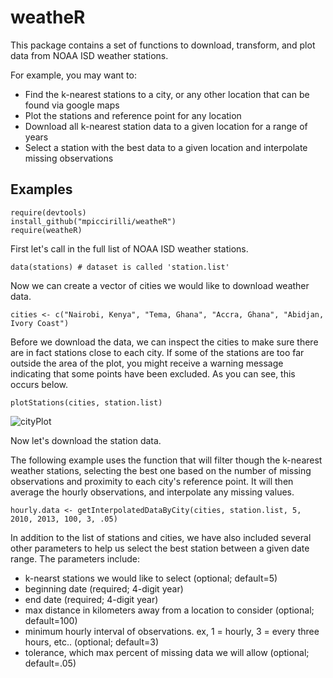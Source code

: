weatheR
=======

This package contains a set of functions to download, transform, and plot data from NOAA ISD weather stations. 

For example, you may want to:
- Find the k-nearest stations to a city, or any other location that can be found via google maps
- Plot the stations and reference point for any location
- Download all k-nearest station data to a given location for a range of years
- Select a station with the best data to a given location and interpolate missing observations

Examples
----- 

```{r}
require(devtools)
install_github("mpiccirilli/weatheR")
require(weatheR)
```


First let's call in the full list of NOAA ISD weather stations.
```{r}
data(stations) # dataset is called 'station.list'
```

Now we can create a vector of cities we would like to download weather data.

```{r}
cities <- c("Nairobi, Kenya", "Tema, Ghana", "Accra, Ghana", "Abidjan, Ivory Coast")
```

Before we download the data, we can inspect the cities to make sure there are in fact stations close to each city. If some of the stations are too far outside the area of the plot, you might receive a warning message indicating that some points have been excluded.  As you can see, this occurs below.


```{r, message=FALSE, warning=FALSE}
plotStations(cities, station.list)
```
![cityPlot](https://github.com/mpiccirilli/weatheR/blob/master/cityPlot.png)

Now let's download the station data.  

The following example uses the function that will filter though the k-nearest weather stations, selecting the best one based on the number of missing observations and proximity to each city's reference point. It will then average the hourly observations, and interpolate any missing values. 

```{r, eval=FALSE}
hourly.data <- getInterpolatedDataByCity(cities, station.list, 5, 2010, 2013, 100, 3, .05)
```

In addition to the list of stations and cities, we have also included several other parameters to help us select the best station between a given date range.  The parameters include: 

- k-nearst stations we would like to select (optional; default=5)
- beginning date (required; 4-digit year)
- end date (required; 4-digit year)
- max distance in kilometers away from a location to consider (optional; default=100) 
- minimum hourly interval of observations. ex, 1 = hourly, 3 = every three hours, etc.. (optional; default=3)
- tolerance, which max percent of missing data we will allow (optional; default=.05)


